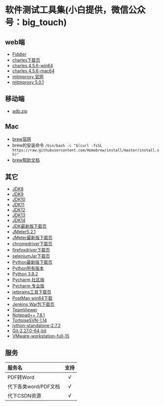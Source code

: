 # 软件测试工具集(小白提供，微信公众号：big_touch)

## web端
  - [Fiddler](https://telerik-fiddler.s3.amazonaws.com/fiddler/FiddlerSetup.exe "Fiddler下载")
  - [charles下载页](https://www.charlesproxy.com/download/# "charles下载页")
  - [charles 4.5.6-win64](https://www.charlesproxy.com/assets/release/4.5.6/charles-proxy-4.5.6-win64.msi "charles 4.5.6-win64")
  - [charles 4.5.6-mac64](https://www.charlesproxy.com/assets/release/4.5.6/charles-proxy-4.5.6.dmg "charles 4.5.6-mac64")
  - [mitmproxy 官网](https://www.mitmproxy.org/ "mitmproxy的官网")
  - [mitmproxy 5.0.1](https://snapshots.mitmproxy.org/5.0.1/mitmproxy-5.0.1-windows-installer.exe "mitmproxy 5.0.1")
 
## 移动端
  - [adb.zip](https://adbshell.com/upload/adb.zip "adb下载")
  
## Mac
  - [brew官网](https://brew.sh/index_zh-cn "brew官网")
  - brew的安装命令
  `/bin/bash -c "$(curl -fsSL https://raw.githubusercontent.com/Homebrew/install/master/install.sh)"`
  - [brew帮助文档](https://docs.brew.sh/ "brew帮助文档")
  
## 其它
  - [JDK8](https://www.oracle.com/java/technologies/javase-jdk8-downloads.html "JDK8下载页")
  - [JDK9](https://www.oracle.com/java/technologies/javase-jdk9-downloads.html "JDK9下载页")
  - [JDK10](https://www.oracle.com/java/technologies/javase-jdk10-downloads.html "JDK10下载页")
  - [JDK11](https://www.oracle.com/java/technologies/javase-jdk11-downloads.html "JDK11下载页")
  - [JDK12](https://www.oracle.com/java/technologies/javase-jdk12-downloads.html "JDK12下载页")
  - [JDK13](https://www.oracle.com/java/technologies/javase-jdk13-downloads.html "JDK13下载页")
  - [JDK14](https://www.oracle.com/java/technologies/javase-jdk14-downloads.html "JDK14下载页")
  - [JDK最新版下载页](https://www.oracle.com/java/technologies/javase-downloads.html "最新版下载页")
  - [JMeter5.2.1](https://mirrors.tuna.tsinghua.edu.cn/apache//jmeter/binaries/apache-jmeter-5.2.1.zip "JMeter5.2.1")
  - [JMeter最新版下载页](https://mirrors.tuna.tsinghua.edu.cn/apache//jmeter/binaries/ "JMeter最新版")
  - [chromedriver下载页](http://npm.taobao.org/mirrors/chromedriver/ "chromedriver.exe下载页")
  - [firefoxdriver下载页](https://github.com/mozilla/geckodriver/releases/ "firefoxdriver下载页")
  - [seleniumJar下载页](http://selenium-release.storage.googleapis.com/index.html "seleniumJar下载页")
  - [Python最新版下载页](https://www.python.org/downloads/ "Python最新版下载页")
  - [Python所有版本](https://www.python.org/ftp/python/ "Python所有版本")
  - [Python 3.8.2](https://www.python.org/ftp/python/3.8.2/python-3.8.2.exe "Python 3.8.2")
  - [Pycharm 社区版](https://www.jetbrains.com/pycharm/download/download-thanks.html?platform=windows&code=PCC "Pycharm 社区版")
  - [Pycharm 专业版](https://www.jetbrains.com/pycharm/download/download-thanks.html?platform=windows "Pycharm 专业版")
  - [jetbrains工具下载页](https://www.jetbrains.com/ "jetbrains工具下载页")
  - [PostMan win64下载](https://dl.pstmn.io/download/latest/win64 "postman win64下载")
  - [Jenkins War包下载页](http://updates.jenkins-ci.org/download/war/ "jenkins war包下载页")
  - [TeamViewer](https://dl.teamviewer.cn/download/version_15x/TeamViewer_Setup.exe "TeamViewer")
  - [Notepad++ 7.8.1](https://github.com/notepad-plus-plus/notepad-plus-plus/releases/download/v7.8.1/npp.7.8.1.Installer.x64.exe "Notepad++ 7.8.1")
  - [TortoiseSVN-1.14](https://osdn.net/projects/tortoisesvn/storage/1.14.0/Application/TortoiseSVN-1.14.0.28885-x64-svn-1.14.0.msi/ "TortoiseSVN-1.14.0.28885-x64-svn-1.14.0.msi")
  - [jython-standalone-2.7.2](https://repo1.maven.org/maven2/org/python/jython-standalone/2.7.2/jython-standalone-2.7.2.jar "jython-standalone-2.7.2.jar")
  - [Git-2.27.0-64-bit](https://github.com/git-for-windows/git/releases/download/v2.27.0.windows.1/Git-2.27.0-64-bit.exe "Git-2.27.0-64-bit.exe")
  - [VMware-workstation-full-15](https://download3.vmware.com/software/wkst/file/VMware-workstation-full-15.5.6-16341506.exe "VMware-workstation-full-15.5.6-16341506.exe")
  
## 服务
  | 服务名 | 支持 |
  |:------|:----:|
  | PDF转Word | √ |
  | 代下各类word/PDF文档 | √ |
  | 代下CSDN资源 | √ |
